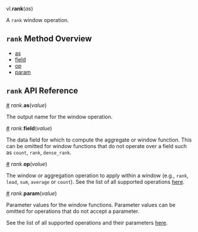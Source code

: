 vl.<b>rank</b>(<em>as</em>)

A <code>rank</code> window operation.

## <code>rank</code> Method Overview

* <a href="#as">as</a>
* <a href="#field">field</a>
* <a href="#op">op</a>
* <a href="#param">param</a>

## <code>rank</code> API Reference

<a id="as" href="#as">#</a>
<em>rank</em>.<b>as</b>(<em>value</em>)

The output name for the window operation.

<a id="field" href="#field">#</a>
<em>rank</em>.<b>field</b>(<em>value</em>)

The data field for which to compute the aggregate or window function. This can be omitted for window functions that do not operate over a field such as `count`, `rank`, `dense_rank`.

<a id="op" href="#op">#</a>
<em>rank</em>.<b>op</b>(<em>value</em>)

The window or aggregation operation to apply within a window (e.g., `rank`, `lead`, `sum`, `average` or `count`). See the list of all supported operations [here](https://vega.github.io/vega-lite/docs/window.html#ops).

<a id="param" href="#param">#</a>
<em>rank</em>.<b>param</b>(<em>value</em>)

Parameter values for the window functions. Parameter values can be omitted for operations that do not accept a parameter.

See the list of all supported operations and their parameters [here](https://vega.github.io/vega-lite/docs/transforms/window.html).

